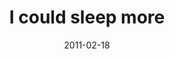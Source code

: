 ---
layout: base.njk
title : 'I could sleep more' 
view_title : 'I could sleep more' 
year : '2011' 
date : '2011-02-18' 
img_file : '/drawing/icouldsleepmore.png' 
html_file : 'icouldsleepmore' 
next_html : 'youdreamofanotherworld.html' 
year_order : '5' 
permalink : "title/{{html_file}}.html"
---